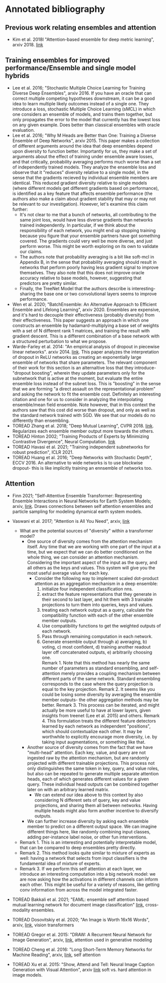 # Annotated bibliography 

## Previous work relating ensembles and attention
- Kim et al. 2018l "Attention-based ensemble for deep metric learning", arxiv 2018. [link](https://arxiv.org/abs/1804.00382)

## Training ensembles for improved performance/Ensemble and single model hybrids 

- Lee et al. 2016; "Stochastic Multiple Choice Learning for Training Diverse Deep Ensembles", arxiv 2016. If you have an oracle that can correct multiple competing hypotheses downstream, it can be a good idea to learn multiple likely outcomes instead of a single one. They introduce a loss, stochastic Multiple Choice Learning (sMCL) in which one considers an ensemble of models, and trains them together, but only propagates the error to the model that currently has the lowest loss on any given example. Does better than classical ensembles with oracle evaluation. 
- Lee et al. 2016; "Why M Heads are Better than One: Training a Diverse Ensemble of Deep Networks", arxiv 2015. This paper makes a collection of different arguments around the idea that deep ensembles depend upon diversity to function better. Importantly for us, they make a set of arguments about the effect of training under ensemble aware losses, and that critically, probability averaging performs much worse than a set of independently trained models. They analyze the ensemble loss and observe that it "reduces" diversity relative to a single model, in the sense that the gradients recieved by individual ensemble members are identical. This reduced gradient diversity relative to single models (where different models get different gradients based on performance), is identified as a key feature that affects ensemble performance (the authors also make a claim about gradient stability that may or may not be relevant to our investigation). However, let's examine this claim further: 
  - It's not clear to me that a bunch of networks, all contributing to the same joint loss, would have less diverse gradients than networks trained independently. In particular, if we think about the responsibility of each network, you might end up stopping training because you figure that your ensemble partners have got something covered. The gradients could very well be more diverse, and just perform worse. This might be worth exploring on its own to validate our claims. 
  - The authors note that probability averaging is a bit like soft-mcl in Appendix B, in the sense that probability averaging should result in networks that perform poorly having less gradient signal to improve themselves. They also note that this does not improve oracle accuracy relative to base models, however, suggesting that predictors are pretty similar.  
  - Finally, the TreeNet Model that the authors describe is interesting- sharing the base one or two convolutional layers seems to improve performance. 
- Wen et al. 2020; "BatchEnsemble: An Alternative Approach to Efficient Ensemble and Lifelong Learning", arxiv 2020. Ensembles are expensive, and it's hard to decouple their effectiveness (probably diversity) from their effectiveness. This paper suggests an approach in which one constructs an ensemble by hadamard-multiplying a base set of weights with a set of N different rank 1 matrices, and training the result with gradient descent. This is a different combination of a base network with a structured perturbation to what we propose.
- Warde-Farley et al. 2014: "An empirical analysis of dropout in piecewise linear networks". arxiv 2014. [link](https://arxiv.org/pdf/1312.6197.pdf). This paper analyzes the interpretation of dropout in ReLU networks as creating an exponentially large ensemble of networks that share parameters. The relevant component of their work for this section is an alternaltive loss that they introduce- "dropout boosting", wherein they update parameters only for the subnetwork that is active at the moment, but evaluate the entire ensemble loss instead of the subnet loss. This is "boosting" in the sense that we are forming "a direct assault on the representational problem" and asking the network to fit the ensemble cost. Definitely an interesting citation and one for us to consider in analyzing the interpolating ensemble/mean field ensemble. Note however, that in this context the authors saw that this cost did worse than dropout, and only as well as the standard network trained with SGD. We see that our models do no differently than ensembling.  
- TOREAD Zhang et al. 2018; "Deep Mutual Learning", CVPR 2018. [link](https://openaccess.thecvf.com/content_cvpr_2018/papers/Zhang_Deep_Mutual_Learning_CVPR_2018_paper.pdf). Regularizes each ensemble member output more towards the others. 
- TOREAD Hinton 2002; "Training Products of Experts by Minimizing Contrastive Divergence", Neural Computation. [link](https://www.cs.toronto.edu/~hinton/absps/nccd.pdf)
- TOREAD Havasi et al. 2021; "Training independent subnetworks for robust prediction", ICLR 2021.
- TOREAD Huang et al. 2016; "Deep Networks with Stochastic Depth", ECCV 2016. An alternative to wide networks is to use blockwise dropout- this is like implicitly training an ennsemble of networks too. 

## Attention

- Finn 2021; "Self-Attentive Ensemble Transformer: Representing Ensemble Interactions in Neural Networks for Earth System Models; arxiv, [link]("https://arxiv.org/pdf/2106.13924.pdf). Draws connections between self attention ensembles and particle sampling for modeling dynamical earth system models. 
- Vaswani et al. 2017; "Attention is All You Need", arxiv, [link](https://arxiv.org/abs/1706.03762)
  - What are the potential sources of "diversity" within a transformer model?  
    - One source of diversity comes from the attention mechanism itself. Any time that we are working with one part of the input at a time, but we expect that we can do better conditioned on the whole thing, we can consider an attention mechanism. Considering the important aspect of the input as the query, and all others as the keys and values. This system will give you the most useful average value for each key. 
      - Consider the following way to implement scaled dot-product attention as an aggregation mechanism in a deep ensemble: 
        1. initialize four independent classification nns. 
        2. extract the feature representations that they generate in their second to last layer, and hit them with 3 trainable projections to turn them into queries, keys and values. 
        3. treating each network output as a query, calculate the compatibility function with each of the other ensemble member outputs.
        4. Use compatibility functions to get the weighted outputs of each network.  
        5. Pass through remaining computation in each network.
        6. Generate ensemble output through a) averaging, b) voting, c) most confident, d) training another readout layer off concatenated outputs, e) arbitrarily choosing one.  
        Remark 1. Note that this method has nearly the same number of parameters as standard ensembling, and self-attention merely provides a coupling mechanism between different parts of the same network. Standard ensembling corresponds to the case where the query projection is equal to the key projection.
        Remark 2. It seems like you could be losing some diversity by averaging the ensemble member outputs- the other aggregation methods may be better. 
        Remark 3. This process can be iterated, and might actually be more useful to have at lower layers, given insights from treenet (Lee et al. 2015) and others. 
        Remark 4. This formulation treats the different feature detectors learned by each network as independent "positions", which should contextualize each other. It may be worthwhile to explicitly encourage more diversity, i.e. by taking input augmentations, or something like that. 
    - Another source of diversity comes from the fact that we have "multi-head" attention. Each key, value, and query are not ingested raw by the attention mechanism, but are randomly projected with different trainable projections. This process not only distinguishes the same token in key, query, and value roles, but also can be repeated to generate multiple separate attention heads, each of which generates different values for a given query. These individual head outputs can be combined together later on with an arbitrary learned matrix. 
      - We can extend our idea above to this context by also considering N different sets of query, key and value projections, and sharing them all between networks. Having multiple heads might also form another incentive to diversify outputs.  
    - We can further increase diversity by asking each ensemble member to predict on a different output space. We can imagine different things here, like randomly combining input classes, adding per-instance label noise, or other fun interventions. 
  - Remark 1. This is an interesting and potentially interpretable model, that can be compared to deep ensembles pretty directly. 
  - Remark 2. This method looks quite similar to mixture of experts as well: having a network that selects from input classifiers is the fundamental idea of mixture of experts.  
  - Remark 3. If we perform this self attention at each layer, we introduce an interesting computation into a big network model: we are now asking how the activations in different channels can inform each other. This might be useful for a variety of reasons, like getting conv information from across the model integrated faster.  

- TOREAD Bakkali et al. 2021; "EAML: ensemble self attention based mutual learning network for document image classification" [link](https://link.springer.com/article/10.1007/s10032-021-00378-0), cross-modality ensembles. 
- TOREAD Dosovitskiy et al. 2020; "An Image is Worth 16x16 Words", arxiv, [link](https://arxiv.org/abs/2010.11929), vision transformers
- TOREAD Gregor et al. 2015: "DRAW: A Recurrent Neural Network for Image Generation", arxiv, [link](https://arxiv.org/pdf/1502.04623.pdf), attention used in generative modeling
- TOREAD Cheng et al. 2016: "Long Short-Term Memory Networks for Machine Reading", arxiv, [link](https://arxiv.org/abs/1601.06733), self attention
- TOREAD Xu et al. 2015: "Show, Attend and Tell: Neural Image Caption Generation with Visual Attention", arxiv [link](https://arxiv.org/abs/1502.03044) soft vs. hard attention in image models. 
